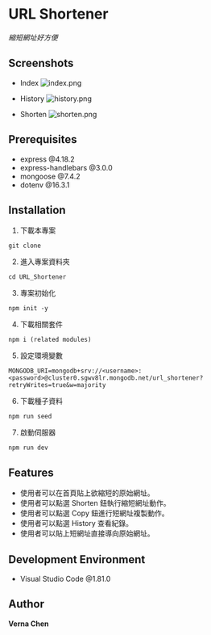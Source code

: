 URL Shortener
===
*縮短網址好方便*

## Screenshots
- Index
![index.png](https://i.postimg.cc/ydMQS6Xq/2023-08-13-7-38-45.png)

- History
![history.png](https://i.postimg.cc/Y9GD9LFf/2023-08-13-7-39-19.png)

- Shorten
![shorten.png](https://i.postimg.cc/Bvww4Bjn/2023-08-13-7-39-34.png)

## Prerequisites
- express @4.18.2
- express-handlebars @3.0.0
- mongoose @7.4.2
- dotenv @16.3.1

## Installation
1. 下載本專案
```
git clone
```
2. 進入專案資料夾
```
cd URL_Shortener
```
3. 專案初始化
```
npm init -y
```
4. 下載相關套件
```
npm i (related modules)
```
5. 設定環境變數
```
MONGODB_URI=mongodb+srv://<username>:<password>@cluster0.sgwv8lr.mongodb.net/url_shortener?retryWrites=true&w=majority
```
6. 下載種子資料
```
npm run seed
```
7. 啟動伺服器
```
npm run dev
```

## Features
- 使用者可以在首頁貼上欲縮短的原始網址。
- 使用者可以點選 Shorten 鈕執行縮短網址動作。
- 使用者可以點選 Copy 鈕進行短網址複製動作。
- 使用者可以點選 History 查看紀錄。
- 使用者可以貼上短網址直接導向原始網址。

## Development Environment
- Visual Studio Code @1.81.0

## Author
**Verna Chen**